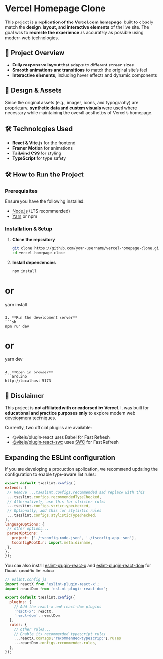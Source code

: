 # Vercel Homepage Clone

This project is a **replication of the Vercel.com homepage**, built to closely match the **design, layout, and interactive elements** of the live site. The goal was to **recreate the experience** as accurately as possible using modern web technologies.

## 🚀 **Project Overview**

- **Fully responsive layout** that adapts to different screen sizes
- **Smooth animations and transitions** to match the original site’s feel
- **Interactive elements**, including hover effects and dynamic components

## 🎨 **Design & Assets**

Since the original assets (e.g., images, icons, and typography) are proprietary, **synthetic data and custom visuals** were used where necessary while maintaining the overall aesthetics of Vercel’s homepage.

## 🛠 **Technologies Used**

- **React & Vite.js** for the frontend
- **Framer Motion** for animations
- **Tailwind CSS** for styling
- **TypeScript** for type safety

## 🛠 **How to Run the Project**

### **Prerequisites**

Ensure you have the following installed:

- [Node.js](https://nodejs.org/) (LTS recommended)
- [Yarn](https://yarnpkg.com/) or npm

### **Installation & Setup**

1. **Clone the repository**

   ```sh
   git clone https://github.com/your-username/vercel-homepage-clone.git
   cd vercel-homepage-clone

   ```

2. **Install dependencies**

   ```sh
   npm install
   ```

# or

yarn install

````

3. **Run the development server**
```sh
npm run dev
````

# or

yarn dev

````

4. **Open in browser**
```arduino
http://localhost:5173
````


## 📌 **Disclaimer**

This project is **not affiliated with or endorsed by Vercel**. It was built for **educational and practice purposes only** to explore modern web development techniques.

Currently, two official plugins are available:

- [@vitejs/plugin-react](https://github.com/vitejs/vite-plugin-react/blob/main/packages/plugin-react/README.md) uses [Babel](https://babeljs.io/) for Fast Refresh
- [@vitejs/plugin-react-swc](https://github.com/vitejs/vite-plugin-react-swc) uses [SWC](https://swc.rs/) for Fast Refresh

## Expanding the ESLint configuration

If you are developing a production application, we recommend updating the configuration to enable type-aware lint rules:

```js
export default tseslint.config({
extends: [
 // Remove ...tseslint.configs.recommended and replace with this
 ...tseslint.configs.recommendedTypeChecked,
 // Alternatively, use this for stricter rules
 ...tseslint.configs.strictTypeChecked,
 // Optionally, add this for stylistic rules
 ...tseslint.configs.stylisticTypeChecked,
],
languageOptions: {
 // other options...
 parserOptions: {
   project: ['./tsconfig.node.json', './tsconfig.app.json'],
   tsconfigRootDir: import.meta.dirname,
 },
},
});
````

You can also install [eslint-plugin-react-x](https://github.com/Rel1cx/eslint-react/tree/main/packages/plugins/eslint-plugin-react-x) and [eslint-plugin-react-dom](https://github.com/Rel1cx/eslint-react/tree/main/packages/plugins/eslint-plugin-react-dom) for React-specific lint rules:

```js
// eslint.config.js
import reactX from 'eslint-plugin-react-x';
import reactDom from 'eslint-plugin-react-dom';

export default tseslint.config({
  plugins: {
    // Add the react-x and react-dom plugins
    'react-x': reactX,
    'react-dom': reactDom,
  },
  rules: {
    // other rules...
    // Enable its recommended typescript rules
    ...reactX.configs['recommended-typescript'].rules,
    ...reactDom.configs.recommended.rules,
  },
});
```
